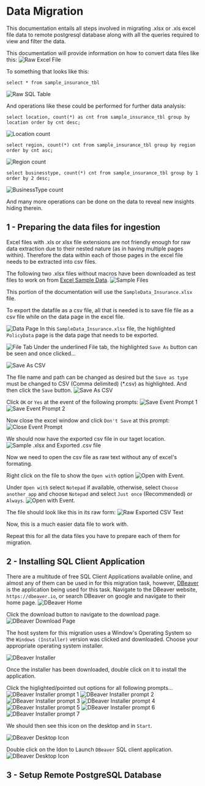 # Data Migration
This documentation entails all steps involved in migrating .xlsx or .xls excel file data to remote postgresql database along with all the queries required to view and filter the data.

This documentation will provide information on how to convert data files like this:
![Raw Excel File](images/raw_excel_screenshot.png)


To something that looks like this:
```
select * from sample_insurance_tbl
```
![Raw SQL Table](images/raw_dbeaver_table_screenshot.png)


And operations like these could be performed for further data analysis:
```
select location, count(*) as cnt from sample_insurance_tbl group by location order by cnt desc;
```
![Location count](images/sql_location_count.png)

```
select region, count(*) cnt from sample_insurance_tbl group by region order by cnt asc;
```
![Region count](images/sql_region_count.png)

```
select businesstype, count(*) cnt from sample_insurance_tbl group by 1 order by 2 desc;
```
![BusinessType count](images/sql_businesstype_count.png)

And many more operations can be done on the data to reveal new insights hiding therein.

## 1 - Preparing the data files for ingestion
Excel files with .xls or xlsx file extensions are not friendly enough for raw data extraction due to their nested nature (as in having multiple pages within). Therefore the data within each of those pages in the excel file needs to be extracted into csv files.

The following two .xlsx files without macros have been downloaded as test files to work on from [Excel Sample Data](https://www.contextures.com/xlsampledata01.html).
![Sample Files](images/sample_files_screenshot.png)

This portion of the documentation will use the `SampleData_Insurance.xlsx` file.

To export the datafile as a csv file, all that is needed is to save file file as a csv file while on the data page in the excel file.

![Data Page](images/excel_data_page_screenshot.png)
In this `SampleData_Insurance.xlsx` file, the highlighted `PolicyData` page is the data page that needs to be exported.

![File Tab](images/fileTabResponse_in_excel.png)
Under the underlined File tab, the highlighted `Save As` button can be seen and once clicked...

![Save As CSV](images/excel_save_as_csv_event.png)

The file name and path can be changed as desired but the `Save as type` must be changed to CSV (Comma delimited) (*.csv) as highlighted. And then click the `Save` button.
![Save As CSV](images/excel_save_as_csv_event_2.png)

Click `OK` or `Yes` at the event of the following prompts:
![Save Event Prompt 1](images/excel_save_as_csv_event_prompt.png)
![Save Event Prompt 2](images/excel_save_as_csv_event_prompt_2.png)

Now close the excel window and click `Don't Save` at this prompt:
![Close Event Prompt](images/excel_close_csv_event_prompt.png)

We should now have the exported csv file in our taget location.
![Sample .xlsx and Exported .csv file](images/sample_files_and_generated_csv_file_screenshot.png)

Now we need to open the csv file as raw text without any of excel's formating.

Right click on the file to show the `Open with` option
![Open with Event](images/open_with_event.png).

Under `Open with` select `Notepad` if available, otherwise, select `Choose another app` and choose `Notepad` and select `Just once` (Recommended) or `Always`.
![Open with Event](images/open_with_event_2.png).

The file should look like this in its raw form:
![Raw Exported CSV Text](images/raw_csv_text_screenshot.png)

Now, this is a much easier data file to work with.

Repeat this for all the data files you have to prepare each of them for migration.


## 2 - Installing SQL Client Application
There are a multitude of free SQL Client Applications available online, and almost any of them can be used in for this migration task, however, [DBeaver](https://dbeaver.io) is the application being used for this task. Navigate to the DBeaver website, `https://dbeaver.io`, or search DBeaver on google and navigate to their home page.
![DBeaver Home](images/dbeaver_home.png)

Click the download button to navigate to the download page.
![DBeaver Download Page](images/dbeaver_download.png)

The host system for this migration uses a Window's Operating System so the `Windows (Installer)` version was clicked and downloaded. Choose your appropriate operating system installer.

![DBeaver Installer](images/dbeaver_installer.png)

Once the installer has been downloaded, double click on it to install the application.

Click the higlighted/pointed out options for all following prompts...
![DBeaver Installer prompt 1](images/dbeaver_installer_prompt_1.png)
![DBeaver Installer prompt 2](images/dbeaver_installer_prompt_2.png)
![DBeaver Installer prompt 3](images/dbeaver_installer_prompt_3.png)
![DBeaver Installer prompt 4](images/dbeaver_installer_prompt_4.png)
![DBeaver Installer prompt 5](images/dbeaver_installer_prompt_5.png)
![DBeaver Installer prompt 6](images/dbeaver_installer_prompt_6.png)
![DBeaver Installer prompt 7](images/dbeaver_installer_prompt_7.png)

We should then see this icon on the desktop and in `Start`.

![DBeaver Desktop Icon](images/dbeaver_desktop_icon.png)

Double click on the Idon to Launch `DBeaver` SQL client application.
![DBeaver Desktop Icon](images/dbeaver_application.png)

## 3 - Setup Remote PostgreSQL Database
